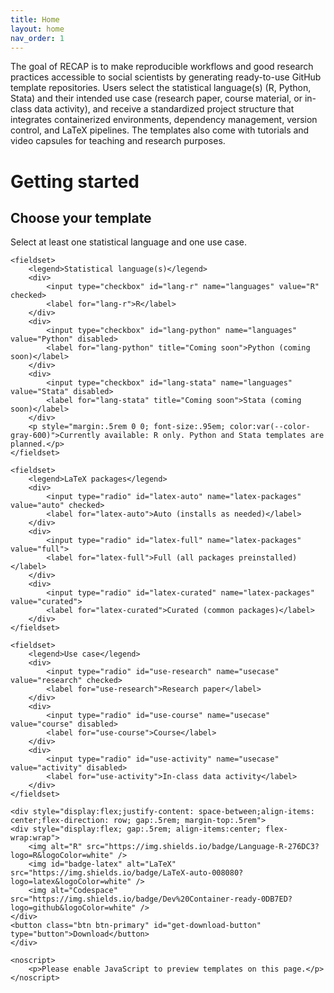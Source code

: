 ```yaml
---
title: Home
layout: home
nav_order: 1
---
```


The goal of RECAP is to make reproducible workflows and good research practices accessible to social scientists by generating ready-to-use GitHub template repositories. Users select the statistical language(s) (R, Python, Stata) and their intended use case (research paper, course material, or in-class data activity), and receive a standardized project structure that integrates containerized environments, dependency management, version control, and LaTeX pipelines. The templates also come with tutorials and video capsules for teaching and research purposes.

# Getting started

<!-- Template selector form: choose languages and use case -->
<form id="template-selector" action="#" method="get" class="template-form" aria-labelledby="template-form-heading" data-baseurl="{{ site.url }}{{ site.baseurl }}">
	<h2 id="template-form-heading">Choose your template</h2>
	<p id="form-instructions">Select at least one statistical language and one use case.</p>

	<fieldset>
		<legend>Statistical language(s)</legend>
		<div>
			<input type="checkbox" id="lang-r" name="languages" value="R" checked>
			<label for="lang-r">R</label>
		</div>
		<div>
			<input type="checkbox" id="lang-python" name="languages" value="Python" disabled>
			<label for="lang-python" title="Coming soon">Python (coming soon)</label>
		</div>
		<div>
			<input type="checkbox" id="lang-stata" name="languages" value="Stata" disabled>
			<label for="lang-stata" title="Coming soon">Stata (coming soon)</label>
		</div>
		<p style="margin:.5rem 0 0; font-size:.95em; color:var(--color-gray-600)">Currently available: R only. Python and Stata templates are planned.</p>
	</fieldset>

	<fieldset>
		<legend>LaTeX packages</legend>
		<div>
			<input type="radio" id="latex-auto" name="latex-packages" value="auto" checked>
			<label for="latex-auto">Auto (installs as needed)</label>
		</div>
		<div>
			<input type="radio" id="latex-full" name="latex-packages" value="full">
			<label for="latex-full">Full (all packages preinstalled)</label>
		</div>
		<div>
			<input type="radio" id="latex-curated" name="latex-packages" value="curated">
			<label for="latex-curated">Curated (common packages)</label>
		</div>
	</fieldset>

	<fieldset>
		<legend>Use case</legend>
		<div>
			<input type="radio" id="use-research" name="usecase" value="research" checked>
			<label for="use-research">Research paper</label>
		</div>
		<div>
			<input type="radio" id="use-course" name="usecase" value="course" disabled>
			<label for="use-course">Course</label>
		</div>
		<div>
			<input type="radio" id="use-activity" name="usecase" value="activity" disabled>
			<label for="use-activity">In-class data activity</label>
		</div>
	</fieldset>

	<div style="display:flex;justify-content: space-between;align-items: center;flex-direction: row; gap:.5rem; margin-top:.5rem">
	<div style="display:flex; gap:.5rem; align-items:center; flex-wrap:wrap">
		<img alt="R" src="https://img.shields.io/badge/Language-R-276DC3?logo=R&logoColor=white" />
		<img id="badge-latex" alt="LaTeX" src="https://img.shields.io/badge/LaTeX-auto-008080?logo=latex&logoColor=white" />
		<img alt="Codespace" src="https://img.shields.io/badge/Dev%20Container-ready-0DB7ED?logo=github&logoColor=white" />
	</div>
	<button class="btn btn-primary" id="get-download-button" type="button">Download</button>
	</div>

	<noscript>
		<p>Please enable JavaScript to preview templates on this page.</p>
	</noscript>
</form>

<div id="template-result" tabindex="-1" aria-live="polite" style="margin-top:1rem;"></div>
<script src="{{ '/assets/js/template-form.js' | relative_url }}"></script>